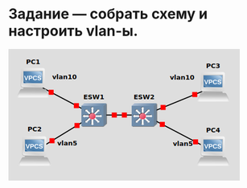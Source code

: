﻿# Задание — собрать схему и настроить vlan-ы.
![Image alt](https://raw.githubusercontent.com/Kolpach/eltex-networks/main/project4/scheme.png)

